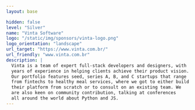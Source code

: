 ```yaml
---
layout: base

hidden: false
level: "Silver"
name: "Vinta Software"
logo: "/static/img/sponsors/vinta-logo.png"
logo_orientation: "landscape"
url_target: "https://www.vinta.com.br/"
url_friendly: "www.vinta.com.br"
description: |
  Vinta is a team of expert full-stack developers and designers, with
  years of experience in helping clients achieve their product vision.
  Our portfolio features seed, series A, B, and C startups that range
  from fintechs to healthy meal services, where we got to either build
  their platform from scratch or to consult on an existing team. We
  are also keen on community contribution, talking at conferences
  all around the world about Python and JS.
---
```

